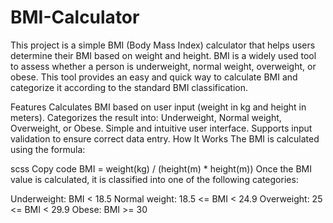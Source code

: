 # BMI-Calculator
This project is a simple BMI (Body Mass Index) calculator that helps users determine their BMI based on weight and height. BMI is a widely used tool to assess whether a person is underweight, normal weight, overweight, or obese. This tool provides an easy and quick way to calculate BMI and categorize it according to the standard BMI classification.

Features
Calculates BMI based on user input (weight in kg and height in meters).
Categorizes the result into: Underweight, Normal weight, Overweight, or Obese.
Simple and intuitive user interface.
Supports input validation to ensure correct data entry.
How It Works
The BMI is calculated using the formula:

scss
Copy code
BMI = weight(kg) / (height(m) * height(m))
Once the BMI value is calculated, it is classified into one of the following categories:

Underweight: BMI < 18.5
Normal weight: 18.5 <= BMI < 24.9
Overweight: 25 <= BMI < 29.9
Obese: BMI >= 30
